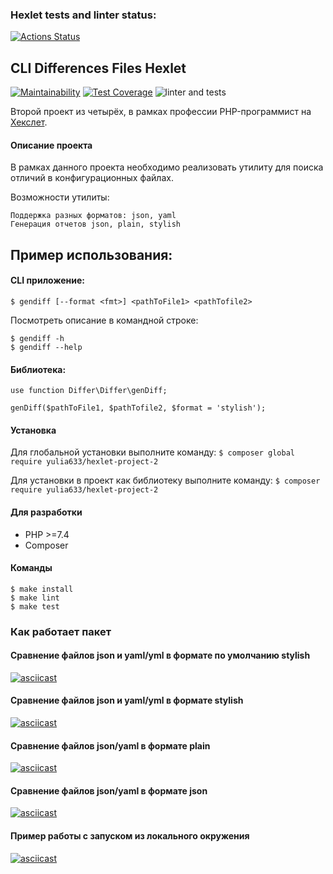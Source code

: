 ### Hexlet tests and linter status:
[![Actions Status](https://github.com/yulia633/php-project-lvl2/workflows/hexlet-check/badge.svg)](https://github.com/yulia633/php-project-lvl2/actions)

## CLI Differences Files Hexlet
[![Maintainability](https://api.codeclimate.com/v1/badges/8d73837fc211fc2552d0/maintainability)](https://codeclimate.com/github/yulia633/php-project-lvl2/maintainability)
[![Test Coverage](https://api.codeclimate.com/v1/badges/8d73837fc211fc2552d0/test_coverage)](https://codeclimate.com/github/yulia633/php-project-lvl2/test_coverage)
![linter and tests](https://github.com/yulia633/php-project-lvl2/workflows/linter%20and%20tests/badge.svg)

Второй проект из четырёх, в рамках профессии PHP-программист на [Хекслет](https://ru.hexlet.io/professions/php).

#### Описание проекта
В рамках данного проекта необходимо реализовать утилиту для поиска отличий в конфигурационных файлах.

Возможности утилиты:

```
Поддержка разных форматов: json, yaml
Генерация отчетов json, plain, stylish
```

Пример использования:
-----
#### CLI приложение:  
    $ gendiff [--format <fmt>] <pathToFile1> <pathTofile2>
    
Посмотреть описание в командной строке:

    $ gendiff -h
    $ gendiff --help

#### Библиотека:
    use function Differ\Differ\genDiff;
    
    genDiff($pathToFile1, $pathTofile2, $format = 'stylish');

#### Установка
Для глобальной установки выполните команду:
`$ composer global require yulia633/hexlet-project-2`

Для установки в проект как библиотеку выполните команду:
`$ composer require yulia633/hexlet-project-2`

#### Для разработки
* PHP >=7.4
* Composer

#### Команды
```shell
$ make install
$ make lint
$ make test
```

### Как работает пакет

#### Сравнение файлов json и yaml/yml в формате по умолчанию stylish
[![asciicast](https://asciinema.org/a/394025.svg)](https://asciinema.org/a/394025)

#### Сравнение файлов json и yaml/yml в формате stylish
[![asciicast](https://asciinema.org/a/392111.svg)](https://asciinema.org/a/392111)

#### Сравнение файлов json/yaml в формате plain 
[![asciicast](https://asciinema.org/a/392103.svg)](https://asciinema.org/a/392103)

#### Сравнение файлов json/yaml в формате json
[![asciicast](https://asciinema.org/a/392109.svg)](https://asciinema.org/a/392109)

#### Пример работы с запуском из локального окружения
[![asciicast](https://asciinema.org/a/394132.svg)](https://asciinema.org/a/394132)
